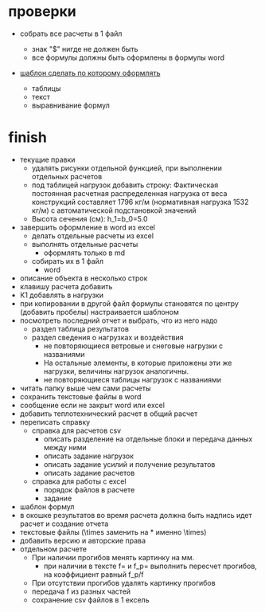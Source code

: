 
# проверки
- собрать все расчеты в 1 файл
	- знак "$" нигде не должен быть
	- все формулы должны быть оформлены в формулы word

- [шаблон сделать по которому оформлять](https://prooffice24.ru/the-default-table/)
	- таблицы
	- текст
	- выравнивание формул


# finish
- текущие правки
	- удалять рисунки отдельной функцией, при выполнении отдельных расчетов
	- под таблицей нагрузок добавить строку: Фактическая постоянная расчетная распределенная нагрузка от веса конструкций составляет 1796 кг/м (нормативная нагрузка 1532 кг/м) с автоматической подстановкой значений
	- Высота сечения (см): h_1=b_0=5.0
- завершить оформление в word из excel
	- делать отдельные расчеты из excel
	- выполнять отдельные расчеты
		- оформлять только в md
	- собирать их в 1 файл
		- word
- описание объекта в несколько  строк
- клавишу расчета добавить
- К1 добавлять в нагрузки
- при копировании в другой файл формулы становятся по центру (добавить пробелы) настраивается шаблоном
- посмотреть последний отчет и выбрать, что из него надо
	- раздел таблица результатов
	- раздел сведения о нагрузках и воздействия
		- не повторяющиеся ветровые и снеговые нагрузки с названиями
		- На остальные элементы, в которые приложены эти же нагрузки, величины нагрузок аналогичны. 
		- не повторяющиеся таблицы нагрузок с названиями
- читать папку выше чем сами расчеты
- сохранить текстовые файлы в word
- сообщение если не закрыт word или excel
- добавить теплотехнический расчет в общий расчет
- переписать справку
	- справка для расчетов csv
		- описать разделение на отдельные блоки и передача данных между ними
		- описать задание нагрузок
		- описать задание усилий и получение результатов
		- описать задание расчетов 
	- справка для работы с excel
		- порядок файлов в расчете
		- задание
- шаблон формул
- в окошке результатов во время расчета должна быть надпись идет расчет и создание отчета
- текстовые файлы (\times заменить на * именно \times)
- добавить версию и авторские права
- отдельном расчете
	- При наличии прогибов менять картинку на мм.
		- при наличии в тексте f= и f_p= выполнить пересчет прогибов, на коэффициент равный f_p/f
	- При отсутствии прогибов удалять картинку прогибов
	- передача f из разных частей
	- сохранение  csv файлов в 1 ексель
